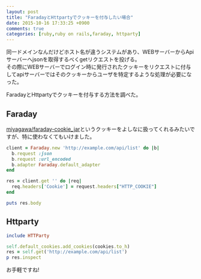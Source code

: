 ```yaml
---
layout: post
title: "FaradayとHttpartyでクッキーを付与したい場合"
date: 2015-10-16 17:33:25 +0900
comments: true
categories: [ruby,ruby on rails,faraday, httparty]
---
```


同一ドメインなんだけどホスト名が違うシステムがあり、WEBサーバーからApiサーバーへjsonを取得するべくgetリクエストを投げる。  
その際にWEBサーバーでログイン時に発行されたクッキーをリクエストに付与してapiサーバーではそのクッキーからユーザを特定するような処理が必要になった。   
  
FaradayとHttpartyでクッキーを付与する方法を調べた。
  
<!-- more -->
  
## Faraday  
[miyagawa/faraday-cookie_jar](https://github.com/miyagawa/faraday-cookie_jar)というクッキーをよしなに扱ってくれるみたいですが、特に使わなくてもいけました。

```ruby
client = Faraday.new 'http://example.com/api/list' do |b|
  b.request :json
  b.request :url_encoded
  b.adapter Faraday.default_adapter
end

res = client.get '' do |req|
  req.headers['Cookie'] = request.headers["HTTP_COOKIE"]
end

puts res.body
```

## Httparty

```ruby
include HTTParty

self.default_cookies.add_cookies(cookies.to_h)
res = self.get('http://example.com/api/list')
p res.inspect
```
  
お手軽ですね!


